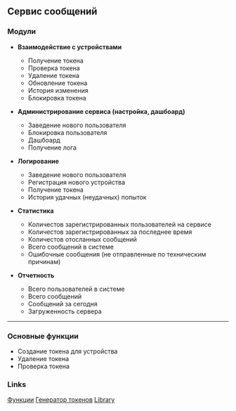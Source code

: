 ## Сервис сообщений 


### Модули
* **Взаимодействие с устройствами**
  - Получение токена
  - Проверка токена
  - Удаление токена
  - Обновление токена
  - История изменения
  - Блокировка токена

* **Администрирование сервиса (настройка, дашбоард)**
  * Заведение нового пользователя
  * Блокировка пользователя
  * Дашбоард
  * Получение лога
  
  
* **Логирование**
  * Заведение нового пользователя
  * Регистрация нового устройства
  * Получение токена
  * История удачных (неудачных) попыток
    
* **Статистика**
  * Количестов зарегистрированных пользователей на сервисе
  * Количестов зарегистрированных за последнее время
  * Количестов отосланных сообщений
  * Всего сообщений в системе
  * Ошибочные сообщения (не отправленные по техническим причинам)
    
* **Отчетность**
  * Всего пользователей в системе
  * Всего сообщений 
  * Сообщений за сегодня
  * Загруженность сервера


---
### Основные функции
* Создание токена для устройства
* Удаление токена
* Проверка токена


### Links
[Функции](https://github.com/firebase/snippets-go/blob/master/admin/main.go)
[Генератор токенов](https://github.com/zabawaba99/fireauth)
[Library](https://github.com/cosn/firebase)   
  

